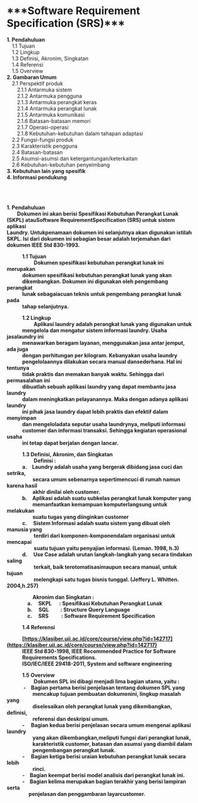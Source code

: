 ﻿<h1>***Software Requirement Specification (SRS)***</h1>
<b>1. Pendahuluan</b><br>
&emsp;1.1 Tujuan<br>
&emsp;1.2 Lingkup<br>
&emsp;1.3 Definisi, Akronim, Singkatan<br>
&emsp;1.4 Referensi<br>
&emsp;1.5 Overview<br>
<b>2. Gambaran Umum</b><br>
&emsp;2.1 Perspektif produk<br>
&emsp;&emsp;2.1.1 Antarmuka sistem<br>
&emsp;&emsp;2.1.2 Antarmuka pengguna<br>
&emsp;&emsp;2.1.3 Antarmuka perangkat keras <br>
&emsp;&emsp;2.1.4 Antarmuka perangkat lunak<br>
&emsp;&emsp;2.1.5 Antarmuka komunikasi<br>
&emsp;&emsp;2.1.6 Batasan-batasan memori<br> 
&emsp;&emsp;2.1.7 Operasi-operasi<br>
&emsp;&emsp;2.1.8 Kebutuhan-kebutuhan dalam tahapan adaptasi<br>
&emsp;2.2 Fungsi-fungsi produk<br>
&emsp;2.3 Karakteristik pengguna<br>
&emsp;2.4 Batasan-batasan<br> 
&emsp;2.5 Asumsi-asumsi dan ketergantungan/keterkaitan<br>
&emsp;2.6 Kebutuhan-kebutuhan penyeimbang<br>
<b>3. Kebutuhan lain yang spesifik</b><br>
<b>4.  Informasi pendukung</b><br>
<br>
<br>
<br>

<b>1. Pendahuluan <b> <br>
&emsp;&emsp;Dokumen ini akan berisi Spesifikasi  Kebutuhan Perangkat Lunak<br>
(SKPL) atauSoftware RequirementSpecification (SRS) untuk sistem aplikasi<br>
Laundry. Untukpenamaan dokumen ini selanjutnya akan  digunakan istilah<br>
SKPL. Isi dari dokumen ini sebagian besar adalah terjemahan dari<br>
dokumen IEEE  Std 830-1993.<br>

&emsp;&emsp;&emsp;1.1 Tujuan<br>
&emsp;&emsp;&emsp;&emsp;&emsp; Dokumen spesifikasi kebutuhan perangkat lunak ini  merupakan<br>
&emsp;&emsp;&emsp;dokumen spesifikasi kebutuhan perangkat lunak yang akan<br>
&emsp;&emsp;&emsp;dikembangkan. Dokumen ini digunakan oleh pengembang perangkat<br>
&emsp;&emsp;&emsp;lunak sebagaiacuan teknis untuk pengembang perangkat lunak pada<br>
&emsp;&emsp;&emsp;tahap  selanjutnya.<br>

&emsp;&emsp;&emsp;1.2 Lingkup<br>
&emsp;&emsp;&emsp;&emsp;&emsp; Aplikasi laundry adalah perangkat lunak yang digunakan untuk<br>
&emsp;&emsp;&emsp;mengelola dan mengatur sistem informasi laundry. Usaha jasalaundry ini<br>
&emsp;&emsp;&emsp;menawarkan beragam layanan,  menggunakan jasa  antar jemput, ada juga<br>
&emsp;&emsp;&emsp;dengan perhitungan per kilogram. Kebanyakan usaha laundry<br>
&emsp;&emsp;&emsp;pengelolaannya dilakukan secara manual dansederhana. Hal ini tentunya<br>
&emsp;&emsp;&emsp;tidak praktis dan memakan banyak waktu. Sehingga dari permasalahan ini<br>
&emsp;&emsp;&emsp;dibuatlah sebuah aplikasi laundry yang dapat membantu jasa laundry<br>
&emsp;&emsp;&emsp;dalam meningkatkan pelayanannya. Maka dengan adanya aplikasi laundry<br>
&emsp;&emsp;&emsp;ini pihak jasa laundry dapat lebih praktis dan efektif dalam menyimpan<br>
&emsp;&emsp;&emsp;dan mengeloladata seputar usaha laundrynya, meliputi informasi<br>
&emsp;&emsp;&emsp;customer dan informasi transaksi. Sehingga kegiatan operasional usaha<br> 
&emsp;&emsp;&emsp;ini tetap dapat berjalan dengan lancar.<br>

&emsp;&emsp;&emsp;1.3 Definisi, Akronim, dan Singkatan<br>
&emsp;&emsp;&emsp;&emsp;&emsp; Definisi :<br>
&emsp;&emsp;&emsp;a.&emsp;Laundry adalah usaha yang bergerak dibidang  jasa cuci dan setrika,<br>
&emsp;&emsp;&emsp;&emsp;&emsp;secara umum sebenarnya sepertimencuci di rumah namun karena hasil<br>
&emsp;&emsp;&emsp;&emsp;&emsp;akhir dinilai oleh customer.<br>
&emsp;&emsp;&emsp;b.&emsp;Aplikasi adalah suatu subkelas  perangkat lunak komputer yang<br>
&emsp;&emsp;&emsp;&emsp;&emsp;memanfaatkan kemampuan komputerlangsung untuk melakukan<br>
&emsp;&emsp;&emsp;&emsp;&emsp;suatu tugas yang diinginkan customer<br>
&emsp;&emsp;&emsp;c. &emsp;Sistem Informasi adalah suatu sistem yang dibuat oleh manusia yang<br>
&emsp;&emsp;&emsp;&emsp;&emsp; terdiri dari komponen-komponendalam organisasi untuk mencapai<br>
&emsp;&emsp;&emsp;&emsp;&emsp; suatu tujuan yaitu penyajian informasi. (Leman. 1998, h.3)<br>
&emsp;&emsp;&emsp;d. &emsp;Use Case adalah urutan langkah-langkah yang secara  tindakan saling<br> 
&emsp;&emsp;&emsp;&emsp;&emsp; terkait, baik terotomatisasimaupun secara manual, untuk tujuan<br>
&emsp;&emsp;&emsp;&emsp;&emsp; melengkapi satu tugas bisnis tunggal. (Jeffery  L. Whitten. 2004,h.257)<br>

&emsp;&emsp;&emsp;&emsp;&emsp;Akronim dan Singkatan :<br>
&emsp;&emsp;&emsp;&emsp;a. &emsp;SKPL &emsp; : Spesifikasi  Kebutuhan  Perangkat  Lunak<br>
&emsp;&emsp;&emsp;&emsp;b. &emsp;SQL &emsp;&emsp;: Structure Query Language<br>
&emsp;&emsp;&emsp;&emsp;c. &emsp;SRS &emsp;&emsp; : Software Requirement Specification<br>

&emsp;&emsp;&emsp;1.4 Referensi<br>

&emsp;&emsp;&emsp;[https://klasiber.uii.ac.id/core/course/view.php?id=142717](https://klasiber.uii.ac.id/core/course/view.php?id=142717)<br>
&emsp;&emsp;&emsp;IEEE Std 830-1998, IEEE  Recommended Practice for Software <br>
&emsp;&emsp;&emsp;Requirements Specifications.<br>
&emsp;&emsp;&emsp;ISO/IEC/IEEE 29418-2011, System and software engineering<br>

&emsp;&emsp;&emsp;1.5 Overview<br>
&emsp;&emsp;&emsp;&emsp;&emsp; Dokumen SPL ini dibagi menjadi lima bagian utama, yaitu :<br>
&emsp;&emsp;&emsp; -&emsp;Bagian pertama berisi penjelasan tentang dokumen SPL yang<br>
&emsp;&emsp;&emsp;&emsp;&emsp;mencakup tujuan  pembuatan dokumenini, lingkup masalah yang<br>
&emsp;&emsp;&emsp;&emsp;&emsp;diselesaikan oleh  perangkat lunak yang dikembangkan, definisi,<br>
&emsp;&emsp;&emsp;&emsp;&emsp;referensi dan deskripsi umum.<br>
&emsp;&emsp;&emsp;-&emsp; Bagian kedua berisi penjelasan secara umum mengenai aplikasi laundry<br>
&emsp;&emsp;&emsp;&emsp;&emsp;yang akan dikembangkan,meliputi fungsi dari perangkat lunak,<br>
&emsp;&emsp;&emsp;&emsp;&emsp;karakteristik customer, batasan dan asumsi yang diambil dalam<br>
&emsp;&emsp;&emsp;&emsp;&emsp;pengembangan perangkat lunak.<br>
&emsp;&emsp;&emsp;-&emsp; Bagian ketiga berisi uraian kebutuhan perangkat lunak secara lebih<br>
&emsp;&emsp;&emsp;&emsp;&emsp;rinci.<br>
&emsp;&emsp;&emsp;-&emsp;Bagian keempat berisi model analisis dari perangkat lunak ini.<br>
&emsp;&emsp;&emsp;-&emsp;Bagian kelima merupakan bagian terakhir yang berisi  lampiran serta <br>
&emsp;&emsp;&emsp;&emsp; penjelasan dan penggambaran layarcustomer.<br>
